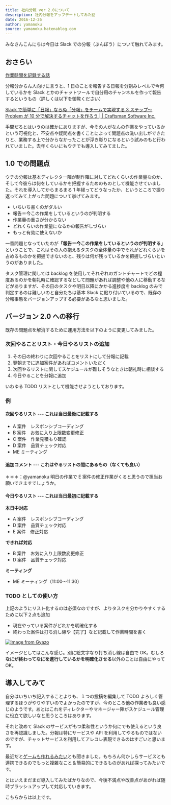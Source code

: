 ```yaml
---
title: 社内分報 ver 2.0について
description: 社内分報をアップデートしてみた話
date: 2016-12-26
author: yamanoku
source: yamanoku.hatenablog.com
---
```


みなさんこんにちは今日は Slack での分報（ぶんぽう）について触れてみます。

## おさらい

[作業時間を記録する話](http://yamanoku.hatenablog.com/entry/2015/11/30/182731)

分報分からん人向けに言うと、1 日のことを報告する日報を分刻みレベルで今何しているかを Slack とかのチャットツールで自分用のチャンネルを作って報告するというもの（詳しくは以下を御覧ください）

[Slack で簡単に「日報」ならぬ「分報」をチームで実現する 3 ステップ〜Problem が 10 分で解決するチャットを作ろう | | Craftsman Software Inc.](http://c16e.com/1511101558/)

手間だろとはいうのは確かにありますが、今その人がなんの作業をやっているかという可視化と、不安点や疑問点を書くことによって問題点の洗い出しができたりと、業務する上で分からなかったことが浮き彫りになるという試みのもと行われていました。去年くらいにもウチでも導入してみてました。

## 1.0 での問題点

ウチの分報は基本ディレクター陣が制作陣に対してどれくらいの作業量なのか、そして今彼らは何をしているかを把握するためのものとして機能させていました。それを導入してからまるまる 1 年経ってどうなったか、というところで振り返ってみて上がった問題について挙げてみます。

- いちいち書くのがダルい
- 報告＝今この作業をしているというのが判明する
- 作業量の重さが分からない
- どれくらいの作業量になるかの報告がしづらい
- もっと有効に使えないか

一番問題となっていたのが<b>「報告＝今この作業をしているというのが判明する」</b>ということで、これはその人の抱えるタスクの全体量の中でそれがどれくらいを占めるものかを把握できないのと、残りは何が残っているかを把握しづらいというのがありました。

タスク管理に関しては backlog を使用してそれぞれのガントチャートでどの程度あるのかを朝礼時に確認するなどして問題があれば調整や他の人に移動するなどがありますが、その日のタスクや明日以降にかかる進捗度を backlog のみで判定するのは難しいのと自分たちは基本 Slack に貼り付いているので、既存の分報事態をバージョンアップする必要があるなと思いました。

## バージョン 2.0 への移行

既存の問題点を解消するために運用方法を以下のように変更してみました。

### 次回やることリスト・今日やるリストの追加

1. その日の終わりに次回やることをリストにして分報に記載
2. 翌朝までに追加案件があればコメントいただく
3. 次回やるリストに関してスケジュールが難しそうなときは朝礼時に相談する
4. 今日やることを分報に追加

いわゆる TODO リストとして機能させようとしております。

### 例

#### 次回やるリスト --- これは当日最後に記載する

- A 案件　レスポンシブコーディング
- B 案件　お気に入り上限数変更修正
- C 案件　作業見積もり確認
- D 案件　品質チェック対応
- ME ミーティング

#### 追加コメント --- これはやるリストの間にあるもの（なくても良い）

＊＊＊：@yamanoku 明日の作業で E 案件の修正作業がくると思うので担当お願いできますでしょうか。

#### 今日やるリスト --- これは当日最初に記載する

<b>本日中対応</b>

- A 案件　レスポンシブコーディング
- D 案件　品質チェック対応
- E 案件　修正対応

<b>できれば対応</b>

- B 案件　お気に入り上限数変更修正
- D 案件　品質チェック対応

<b>ミーティング</b>

- ME ミーティング（11:00〜11:30）

### TODO としての使い方

上記のようにリスト化するのは必須なのですが、よりタスクを分かりやすくするために以下２点も追加

- 現在やっている案件がどれかを明確化する
- 終わった案件は打ち消し線や【完了】など記載して作業時間を書く

[![Image from Gyazo](https://i.gyazo.com/ead560ba4a9a0bcab8a52b442a138217.png)](https://gyazo.com/ead560ba4a9a0bcab8a52b442a138217)

イメージとしてはこんな感じ。別に絵文字なり打ち消し線は自由で OK。むしろ<b>なにが終わってなにを進行しているかを明確化させる</b>以外のことは自由にやって OK。

## 導入してみて

自分はいちいち記入することよりも、１つの投稿を編集して TODO よろしく管理するほうがやりやすいのでよかったのですが、今のところ他の作業者も良い感じのようです。あとはこれをディレクターやマネージャー陣がスケジュール管理に役立て欲しいなと思うところはあります。

それと改めて Slack のサービスがもつ柔和性というか何にでも使えるという良さを再認識しました。分報は特にサービスや API を利用してやるものではないのですが、チャットサービスを利用してアレコレ表現できるのはすごいと思います。

最近だと[ゲームも作れるみたい](http://qiita.com/kouki_dan/items/4ae169950c7c11c19657)とも聞きました。もちろん何かしらサービスとも連携できるのでもっと複雑なこと＆簡易的にできるものがあれば探ってみたいです。

とはいえまだまだ導入してみたばかりなので、今後不満点や改善点があがれば随時ブラッシュアップして対応していきます。

こちらからは以上です。
